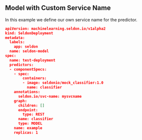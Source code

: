 ## Model with Custom Service Name

In this example we define our own service name for the predictor.

```json
apiVersion: machinelearning.seldon.io/v1alpha2
kind: SeldonDeployment
metadata:
  labels:
    app: seldon
  name: seldon-model
spec:
  name: test-deployment
  predictors:
  - componentSpecs:
    - spec:
        containers:
        - image: seldonio/mock_classifier:1.0
          name: classifier
    annotations:
      seldon.io/svc-name: mysvcname
    graph:
      children: []
      endpoint:
        type: REST
      name: classifier
      type: MODEL
    name: example
    replicas: 1
```